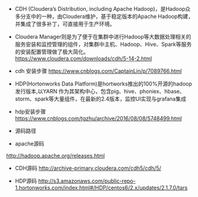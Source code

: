 * CDH (Cloudera’s Distribution, including Apache Hadoop)，是Hadoop众多分支中的一种，由Cloudera维护，基于稳定版本的Apache Hadoop构建，并集成了很多补丁，可直接用于生产环境。
* Cloudera Manager则是为了便于在集群中进行Hadoop等大数据处理相关的服务安装和监控管理的组件，对集群中主机、Hadoop、Hive、Spark等服务的安装配置管理做了极大简化。https://www.cloudera.com/downloads/cdh/5-14-2.html
* cdh 安装步骤 https://www.cnblogs.com/CaptainLin/p/7089766.html

* HDP(Hortonworks Data Platform)是hortworks推出的100%开源的hadoop发行版本,以YARN 作为其架构中心，包含pig、hive、phoniex、hbase、storm、spark等大量组件，在最新的2.4版本，监控UI实现与grafana集成

* hdp安装步骤
https://www.cnblogs.com/tgzhu/archive/2016/08/08/5748499.html

* 源码路径

* apache源码

http://hadoop.apache.org/releases.html

* CDH源码
http://archive-primary.cloudera.com/cdh5/cdh/5/

* HDP源码
http://s3.amazonaws.com/public-repo-1.hortonworks.com/index.html#/HDP/centos6/2.x/updates/2.1.7.0/tars
